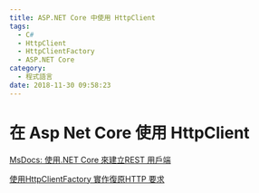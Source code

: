 ```yaml
---
title: ASP.NET Core 中使用 HttpClient
tags:
  - C#
  - HttpClient
  - HttpClientFactory
  - ASP.NET Core
category:
  - 程式語言
date: 2018-11-30 09:58:23
---
```

# 在 Asp Net Core 使用 HttpClient #

[MsDocs: 使用.NET Core 來建立REST 用戶端](https://docs.microsoft.com/zh-tw/dotnet/csharp/tutorials/console-webapiclient)  

[使用HttpClientFactory 實作復原HTTP 要求](https://docs.microsoft.com/zh-tw/dotnet/standard/microservices-architecture/implement-resilient-applications/use-httpclientfactory-to-implement-resilient-http-requests)